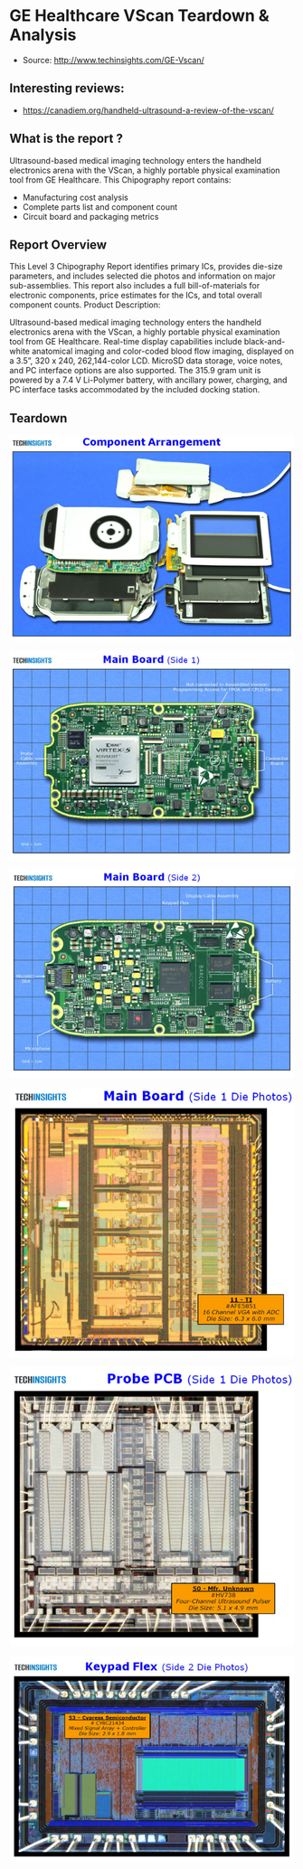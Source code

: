 # GE Healthcare VScan Teardown & Analysis


* Source: http://www.techinsights.com/GE-Vscan/

## Interesting reviews:

* https://canadiem.org/handheld-ultrasound-a-review-of-the-vscan/

## What is the report ?

Ultrasound-based medical imaging technology enters the handheld electronics arena with the VScan, a highly portable physical examination tool from GE Healthcare. This Chipography report contains:

* Manufacturing cost analysis
* Complete parts list and component count
* Circuit board and packaging metrics

## Report Overview

This Level 3 Chipography Report identifies primary ICs, provides die-size parameters, and includes selected die photos and information on major sub-assemblies. This report also includes a full bill-of-materials for electronic components, price estimates for the ICs, and total overall component counts.
Product Description:

Ultrasound-based medical imaging technology enters the handheld electronics arena with the VScan, a highly portable physical examination tool from GE Healthcare. Real-time display capabilities include black-and-white anatomical imaging and color-coded blood flow imaging, displayed on a 3.5”, 320 x 240, 262,144-color LCD. MicroSD data storage, voice notes, and PC interface options are also supported. The 315.9 gram unit is powered by a 7.4 V Li-Polymer battery, with ancillary power, charging, and PC interface tasks accommodated by the included docking station.

## Teardown 

![](/include/vscan/major-components-10-lg.jpg)

![](/include/vscan/major-components-11-lg.jpg)

![](/include/vscan/major-components-12-lg.jpg)

![](/include/vscan/major-components-19-lg.jpg)

![](/include/vscan/major-components-25-lg.jpg)

![](/include/vscan/major-components-26-lg.jpg)
